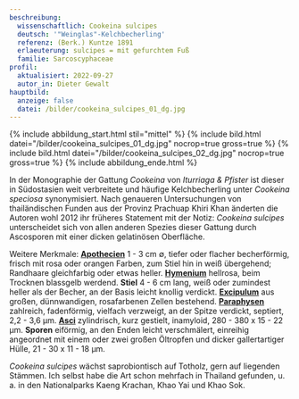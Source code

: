 ```yaml
---
beschreibung:
  wissenschaftlich: Cookeina sulcipes
  deutsch: '"Weinglas"-Kelchbecherling'
  referenz: (Berk.) Kuntze 1891
  erlaeuterung: sulcipes = mit gefurchtem Fuß
  familie: Sarcoscyphaceae
profil:
  aktualisiert: 2022-09-27
  autor_in: Dieter Gewalt
hauptbild:
  anzeige: false
  datei: /bilder/cookeina_sulcipes_01_dg.jpg
---
```

{% include abbildung_start.html stil="mittel" %}
{% include bild.html datei="/bilder/cookeina_sulcipes_01_dg.jpg" nocrop=true gross=true %}
{% include bild.html datei="/bilder/cookeina_sulcipes_02_dg.jpg" nocrop=true gross=true %}
{% include abbildung_ende.html %}

In der Monographie der Gattung *Cookeina* von *Iturriaga & Pfister* ist dieser in Südostasien weit verbreitete und häufige Kelchbecherling unter *Cookeina speciosa* synonymisiert. Nach genaueren Untersuchungen von thailändischen Funden aus der Provinz Prachuap Khiri Khan änderten die Autoren wohl 2012 ihr früheres Statement mit der Notiz: *Cookeina sulcipes* unterscheidet sich von allen anderen Spezies dieser Gattung durch Ascosporen mit einer dicken gelatinösen Oberfläche.

Weitere Merkmale: **[Apothecien](Apothecien "Glossar")** 1 - 3 cm ∅, tiefer oder flacher becherförmig, frisch mit rosa oder orangen Farben, zum Stiel hin in weiß übergehend; Randhaare gleichfarbig oder etwas heller. **[Hymenium](Hymenium "Glossar")** hellrosa, beim Trocknen blassgelb werdend. **Stiel** 4 - 6 cm lang, weiß oder zumindest heller als der Becher, an der Basis leicht knollig verdickt. **[Excipulum](Excipulum "Glossar")** aus großen, dünnwandigen, rosafarbenen Zellen bestehend. **[Paraphysen](Paraphyse "Glossar")** zahlreich, fadenförmig, vielfach verzweigt, an der Spitze verdickt, septiert, 2,2 - 3,6 µm. **[Asci](Asci "Glossar")** zylindrisch, kurz gestielt, inamyloid, 280 - 380 x 15 - 22 µm. **Sporen** eiförmig, an den Enden leicht verschmälert, einreihig angeordnet mit einem oder zwei großen Öltropfen und dicker gallertartiger Hülle, 21 - 30 x 11 - 18 µm.

*Cookeina sulcipes* wächst saprobiontisch auf Totholz, gern auf liegenden Stämmen. Ich selbst habe die Art schon mehrfach in Thailand gefunden, u. a. in den Nationalparks Kaeng Krachan, Khao Yai und Khao Sok.